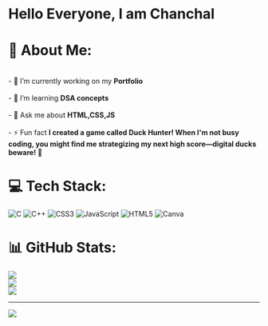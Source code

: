 #  Hello Everyone, I am Chanchal 
# 💫 About Me:
<br>- 🔭 I’m currently working on my **Portfolio**<br><br>- 🌱 I’m learning **DSA concepts**<br><br>- 💬 Ask me about **HTML,CSS,JS**<br><br>- ⚡ Fun fact **I created a game called Duck Hunter! When I'm not busy coding, you might find me strategizing my next high score—digital ducks beware! 🦆**




# 💻 Tech Stack:
![C](https://img.shields.io/badge/c-%2300599C.svg?style=for-the-badge&logo=c&logoColor=white) ![C++](https://img.shields.io/badge/c++-%2300599C.svg?style=for-the-badge&logo=c%2B%2B&logoColor=white) ![CSS3](https://img.shields.io/badge/css3-%231572B6.svg?style=for-the-badge&logo=css3&logoColor=white) ![JavaScript](https://img.shields.io/badge/javascript-%23323330.svg?style=for-the-badge&logo=javascript&logoColor=%23F7DF1E) ![HTML5](https://img.shields.io/badge/html5-%23E34F26.svg?style=for-the-badge&logo=html5&logoColor=white) ![Canva](https://img.shields.io/badge/Canva-%2300C4CC.svg?style=for-the-badge&logo=Canva&logoColor=white)
# 📊 GitHub Stats:
![](https://github-readme-stats.vercel.app/api?username=chanchalSHARMA09&theme=dark&hide_border=false&include_all_commits=false&count_private=false)<br/>
![](https://github-readme-streak-stats.herokuapp.com/?user=chanchalSHARMA09&theme=dark&hide_border=false)<br/>
![](https://github-readme-stats.vercel.app/api/top-langs/?username=chanchalSHARMA09&theme=dark&hide_border=false&include_all_commits=false&count_private=false&layout=compact)

---
[![](https://visitcount.itsvg.in/api?id=chanchalSHARMA09&icon=9&color=0)](https://visitcount.itsvg.in)

<!-- Proudly created with GPRM ( https://gprm.itsvg.in ) -->
